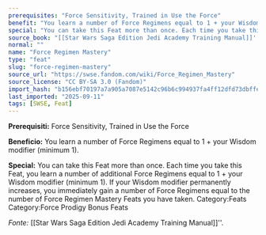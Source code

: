 ```yaml
---
prerequisites: "Force Sensitivity, Trained in Use the Force"
benefit: "You learn a number of Force Regimens equal to 1 + your Wisdom modifier (minimum 1)."
special: "You can take this Feat more than once. Each time you take this Feat, you learn a number of additional Force Regimens equal to 1 + your Wisdom modifier (minimum 1). If your Wisdom modifier permanently increases, you immediately gain a number of Force Regimens equal to the number of Force Regimen Mastery Feats you have taken. Category:Feats Category:Force Prodigy Bonus Feats"
source_book: "[[Star Wars Saga Edition Jedi Academy Training Manual]]''"
normal: ""
name: "Force Regimen Mastery"
type: "feat"
slug: "force-regimen-mastery"
source_url: "https://swse.fandom.com/wiki/Force_Regimen_Mastery"
source_license: "CC BY-SA 3.0 (Fandom)"
import_hash: "b156ebf70197a7a905a7087e5142c96b6c994937fa4ff12dfd73dbffe1382840"
last_imported: "2025-09-11"
tags: [SWSE, Feat]
---
```

**Prerequisiti:** Force Sensitivity, Trained in Use the Force

**Beneficio:** You learn a number of Force Regimens equal to 1 + your Wisdom modifier (minimum 1).

**Special:** You can take this Feat more than once. Each time you take this Feat, you learn a number of additional Force Regimens equal to 1 + your Wisdom modifier (minimum 1). If your Wisdom modifier permanently increases, you immediately gain a number of Force Regimens equal to the number of Force Regimen Mastery Feats you have taken. Category:Feats Category:Force Prodigy Bonus Feats

*Fonte:* [[Star Wars Saga Edition Jedi Academy Training Manual]]''.